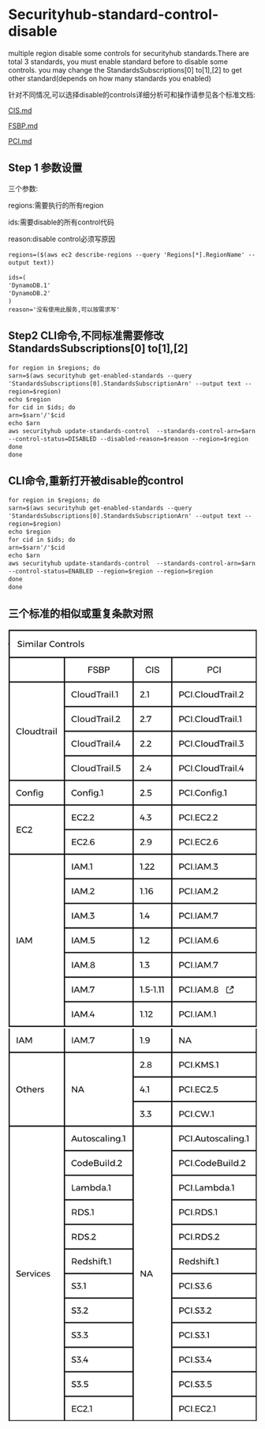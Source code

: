 # Securityhub-standard-control-disable
multiple region disable some controls for securityhub standards.There are total 3 standards, you must enable standard before to disable some controls.
you may change the StandardsSubscriptions[0] to[1],[2] to get other standard(depends on how many standards you enabled)

针对不同情况,可以选择disable的controls详细分析可和操作请参见各个标准文档:

[CIS.md](https://github.com/jessicawyc/securityhub-standard-disable/blob/main/CIS.md)

[FSBP.md](https://github.com/jessicawyc/securityhub-standard-disable/blob/main/FSBP.md)

[PCI.md](/PCI.md)

## Step 1 参数设置
三个参数:

regions:需要执行的所有region

ids:需要disable的所有control代码

reason:disable control必须写原因

```
regions=($(aws ec2 describe-regions --query 'Regions[*].RegionName' --output text))
```
```
ids=(
'DynamoDB.1'
'DynamoDB.2'
)
reason='没有使用此服务,可以按需求写'
```

## Step2 CLI命令,不同标准需要修改StandardsSubscriptions[0] to[1],[2]
```
for region in $regions; do
sarn=$(aws securityhub get-enabled-standards --query 'StandardsSubscriptions[0].StandardsSubscriptionArn' --output text --region=$region)
echo $region
for cid in $ids; do
arn=$sarn'/'$cid
echo $arn
aws securityhub update-standards-control  --standards-control-arn=$arn --control-status=DISABLED --disabled-reason=$reason --region=$region
done
done
```
## CLI命令,重新打开被disable的control
```
for region in $regions; do
sarn=$(aws securityhub get-enabled-standards --query 'StandardsSubscriptions[0].StandardsSubscriptionArn' --output text --region=$region)
echo $region
for cid in $ids; do
arn=$sarn'/'$cid
echo $arn
aws securityhub update-standards-control  --standards-control-arn=$arn --control-status=ENABLED --region=$region --region=$region
done
done
```
## 三个标准的相似或重复条款对照
![table](/compare.1.png)
![table](/compare.2.png)
